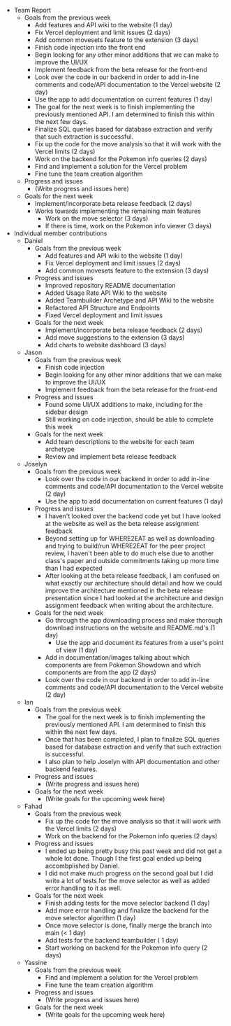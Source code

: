 * Team Report
    * Goals from the previous week
        * Add features and API wiki to the website (1 day)
        * Fix Vercel deployment and limit issues (2 days)
        * Add common movesets feature to the extension (3 days)
        * Finish code injection into the front end
        * Begin looking for any other minor additions that we can make to improve the UI/UX
        * Implement feedback from the beta release for the front-end
        * Look over the code in our backend in order to add in-line comments and code/API documentation to the Vercel website (2 day)
        * Use the app to add documentation on current features (1 day)
        * The goal for the next week is to finish implementing the previously mentioned API. I am determined to finish this within the next few days.
        * Finalize SQL queries based for database extraction and verify that such extraction is successful.
        * Fix up the code for the move analysis so that it will work with the Vercel limits (2 days)
        * Work on the backend for the Pokemon info queries (2 days)
        * Find and implement a solution for the Vercel problem
        * Fine tune the team creation algorithm
    * Progress and issues
        * (Write progress and issues here)
    * Goals for the next week
        * Implement/incorporate beta release feedback (2 days)
        * Works towards implementing the remaining main features
           * Work on the move selector (3 days)
           * If there is time, work on the Pokemon info viewer (3 days)
* Individual member contributions
    * Daniel
        * Goals from the previous week
            * Add features and API wiki to the website (1 day)
            * Fix Vercel deployment and limit issues (2 days)
            * Add common movesets feature to the extension (3 days)
        * Progress and issues
            * Improved repository README documentation
            * Added Usage Rate API Wiki to the website
            * Added Teambuilder Archetype and API Wiki to the website
            * Refactored API Structure and Endpoints
            * Fixed Vercel deployment and limit issues
        * Goals for the next week
            * Implement/incorporate beta release feedback (2 days)
            * Add move suggestions to the extension (3 days)
            * Add charts to website dashboard (3 days)
    * Jason
        * Goals from the previous week
            * Finish code injection
            * Begin looking for any other minor additions that we can make to improve the UI/UX
            * Implement feedback from the beta release for the front-end
        * Progress and issues
            * Found some UI/UX additions to make, including for the sidebar design
            * Still working on code injection, should be able to complete this week
        * Goals for the next week
            * Add team descriptions to the website for each team archetype
            * Review and implement beta release feedback
    * Joselyn
        * Goals from the previous week
            * Look over the code in our backend in order to add in-line comments and code/API documentation to the Vercel website (2 day)
            * Use the app to add documentation on current features (1 day)
        * Progress and issues
            * I haven't looked over the backend code yet but I have looked at the website as well as the beta release assignment feedback
            * Beyond setting up for WHERE2EAT as well as downloading and trying to build/run WHERE2EAT for the peer project review, I haven't been able to do much else due to another class's paper and outside commitments taking up more time than I had expected
            * After looking at the beta release feedback, I am confused on what exactly our architecture should detail and how we could improve the architecture mentioned in the beta release presentation since I had looked at the architecture and design assignment feedback when writing about the architecture.
        * Goals for the next week
            * Go through the app downloading process and make thorough download instructions on the website and README.md's (1 day)
               * Use the app and document its features from a user's point of view (1 day)
            * Add in documentation/images talking about which components are from Pokemon Showdown and which components are from the app (2 days)
            * Look over the code in our backend in order to add in-line comments and code/API documentation to the Vercel website (2 day)
    * Ian
        * Goals from the previous week
            * The goal for the next week is to finish implementing the previously mentioned API. I am determined to finish this within the next few days.
            * Once that has been completed, I plan to finalize SQL queries based for database extraction and verify that such extraction is successful.
            * I also plan to help Joselyn with API documentation and other backend features.
        * Progress and issues
            * (Write progress and issues here)
        * Goals for the next week
            * (Write goals for the upcoming week here)
    * Fahad
        * Goals from the previous week
            * Fix up the code for the move analysis so that it will work with the Vercel limits (2 days)
            * Work on the backend for the Pokemon info queries (2 days)
        * Progress and issues
            * I ended up being pretty busy this past week and did not get a whole lot done. Though I the first goal ended up being accombplished by Daniel.
            * I did not make much progress on the second goal but I did write a lot of tests for the move selector as well as added error handling to it as well.
        * Goals for the next week
            * Finish adding tests for the move selector backend (1 day)
            * Add more error handling and finalize the backend for the move selector algorithm (1 day)
            * Once move selector is done, finally merge the branch into main (< 1 day)
            * Add tests for the backend teambuilder ( 1 day)
            * Start working on backend for the Pokemon info query (2 days)
    * Yassine
        * Goals from the previous week
            * Find and implement a solution for the Vercel problem
            * Fine tune the team creation algorithm
        * Progress and issues
            * (Write progress and issues here)
        * Goals for the next week
            * (Write goals for the upcoming week here)
